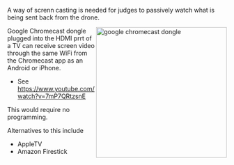 A way of screnn casting is needed for judges to passively watch what is being sent back from the drone.

<img align="right" width="300" alt="google chromecast dongle" src="https://cloud.githubusercontent.com/assets/300046/12871174/521b0576-cd21-11e5-8d14-777a45d3a688.jpg">

Google Chromecast dongle plugged into the HDMI prrt of a TV can 
receive screen video through the same WiFi from the Chromecast app as an Android or iPhone.

* See https://www.youtube.com/watch?v=7mP7QRtzsnE

This would require no programming.

Alternatives to this include

   * AppleTV
   * Amazon Firestick
